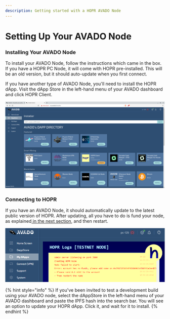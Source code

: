 ```yaml
---
description: Getting started with a HOPR AVADO Node
---
```


# Setting Up Your AVADO Node

### Installing Your AVADO Node

To install your AVADO Node, follow the instructions which came in the box. If you have a HOPR PC Node, it will come with HOPR pre-installed. This will be an old version, but it should auto-update when you first connect.  
  
If you have another type of AVADO Node, you'll need to install the HOPR dApp. Visit the dApp Store in the left-hand menu of your AVADO dashboard and click HOPR Client.

![](../.gitbook/assets/hopr-client-avado-dashboard-2%20%281%29.png)

### **Connecting to HOPR**

If you have an AVADO Node, it should automatically update to the latest public version of HOPR. After updating, all you have to do is fund your node, as explained[ in the next section](funding-your-avado-node.md), and then restart.

![](../.gitbook/assets/avado-no-funds%20%282%29.png)

{% hint style="info" %}
If you've been invited to test a development build using your AVADO node, select the dAppStore in the left-hand menu of your AVADO dashboard and paste the IPFS hash into the search bar. You will see an option to update your HOPR dApp. Click it, and wait for it to install.
{% endhint %}



